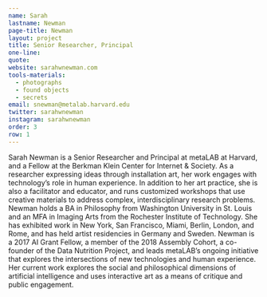 ```yaml
---
name: Sarah
lastname: Newman
page-title: Newman
layout: project
title: Senior Researcher, Principal
one-line: 
quote: 
website: sarahwnewman.com
tools-materials:
  - photographs
  - found objects
  - secrets
email: snewman@metalab.harvard.edu
twitter: sarahwnewman
instagram: sarahwnewman
order: 3
row: 1
---
```

Sarah Newman is a Senior Researcher and Principal at metaLAB at Harvard, and a Fellow at the Berkman Klein Center for Internet & Society. As a researcher expressing ideas through installation art, her work engages with technology’s role in human experience. In addition to her art practice, she is also a facilitator and educator, and runs customized workshops that use creative materials to address complex, interdisciplinary research problems. Newman holds a BA in Philosophy from Washington University in St. Louis and an MFA in Imaging Arts from the Rochester Institute of Technology. She has exhibited work in New York, San Francisco, Miami, Berlin, London, and Rome, and has held artist residencies in Germany and Sweden. Newman is a 2017 AI Grant Fellow, a member of the 2018 Assembly Cohort, a co-founder of the Data Nutrition Project, and leads metaLAB’s ongoing initiative that explores the intersections of new technologies and human experience. Her current work explores the social and philosophical dimensions of artificial intelligence and uses interactive art as a means of critique and public engagement.